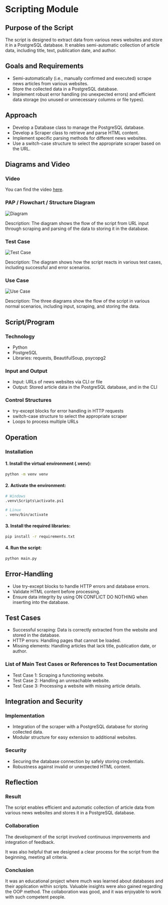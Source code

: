# Scripting Module

## Purpose of the Script

The script is designed to extract data from various news websites and store it in a PostgreSQL database. It enables semi-automatic collection of article data, including title, text, publication date, and author.

## Goals and Requirements

* Semi-automatically (i.e., manually confirmed and executed) scrape news articles from various websites.
* Store the collected data in a PostgreSQL database.
* Implement robust error handling (no unexpected errors) and efficient data storage (no unused or unnecessary columns or file types).

## Approach

* Develop a Database class to manage the PostgreSQL database.
* Develop a Scraper class to retrieve and parse HTML content.
* Implement specific parsing methods for different news websites.
* Use a switch-case structure to select the appropriate scraper based on the URL.

## Diagrams and Video

### Video

You can find the video [here](/02_Marjan/webScraper.mp4).

### PAP / Flowchart / Structure Diagram

![Diagram](/01_Leonid/m122_lb2_diagram.drawio.png)

Description: The diagram shows the flow of the script from URL input through scraping and parsing of the data to storing it in the database.

### Test Case

![Test Case](/01_Leonid/m122_lb2_testcase.drawio.png)

Description: The diagram shows how the script reacts in various test cases, including successful and error scenarios.

### Use Case

![Use Case](/01_Leonid/m122_lb2_usecase.drawio.png)


Description: The three diagrams show the flow of the script in various normal scenarios, including input, scraping, and storing the data.

## Script/Program

### Technology

* Python
* PostgreSQL
* Libraries: requests, BeautifulSoup, psycopg2

### Input and Output

* Input: URLs of news websites via CLI or file
* Output: Stored article data in the PostgreSQL database, and in the CLI

### Control Structures

* try-except blocks for error handling in HTTP requests
* switch-case structure to select the appropriate scraper
* Loops to process multiple URLs

## Operation

### Installation

#### 1. Install the virtual environment (.venv):

```bash
python -m venv venv
```

#### 2. Activate the environment:

```bash
# Windows
.venv\Scripts\activate.ps1
```

```bash
# Linux
. venv/bin/activate
```

#### 3. Install the required libraries:

```bash
pip install -r requirements.txt
```

#### 4. Run the script:

```bash
python main.py
```

## Error-Handling

* Use try-except blocks to handle HTTP errors and database errors.
* Validate HTML content before processing.
* Ensure data integrity by using ON CONFLICT DO NOTHING when inserting into the database.

## Test Cases

* Successful scraping: Data is correctly extracted from the website and stored in the database.
* HTTP errors: Handling pages that cannot be loaded.
* Missing elements: Handling articles that lack title, publication date, or author.

### List of Main Test Cases or References to Test Documentation

* Test Case 1: Scraping a functioning website.
* Test Case 2: Handling an unreachable website.
* Test Case 3: Processing a website with missing article details.

## Integration and Security

### Implementation

* Integration of the scraper with a PostgreSQL database for storing collected data.
* Modular structure for easy extension to additional websites.

### Security

* Securing the database connection by safely storing credentials.
* Robustness against invalid or unexpected HTML content.

## Reflection

### Result

The script enables efficient and automatic collection of article data from various news websites and stores it in a PostgreSQL database.

### Collaboration

The development of the script involved continuous improvements and integration of feedback.

It was also helpful that we designed a clear process for the script from the beginning, meeting all criteria.

### Conclusion

It was an educational project where much was learned about databases and their application within scripts. Valuable insights were also gained regarding the OOP method. The collaboration was good, and it was enjoyable to work with such competent people.
